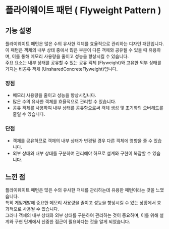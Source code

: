 # 플라이웨이트 패턴 ( Flyweight Pattern )

## 기능 설명
 플라이웨이트 패턴은 많은 수의 유사한 객체를 효율적으로 관리하는 디자인 패턴입니다.    
이 패턴은 객체의 내부 상태 중에서 많은 부분이 다른 객체와 공유될 수 있을 때 유용하며, 이를 통해 메모리 사용량을 줄이고 성능을 향상시킬 수 있습니다.     
주요 요소는 내부 상태를 공유할 수 있는 공유 객체 (Flyweight)와 고유한 외부 상태를 가지는 비공유 객체 (UnsharedConcreteFlyweight)입니다.       

 ### 장점   
* 메모리 사용량을 줄이고 성능을 향상시킵니다.    
* 많은 수의 유사한 객체를 효율적으로 관리할 수 있습니다.   
* 공유 객체를 사용하여 내부 상태를 공유함으로써 객체 생성 및 초기화의 오버헤드를 줄일 수 있습니다.    

 ### 단점
* 객체를 공유하므로 객체의 내부 상태가 변경될 경우 다른 객체에 영향을 줄 수 있습니다.    
* 외부 상태와 내부 상태를 구분하여 관리해야 하므로 설계와 구현이 복잡할 수 있습니다.     

## 느낀 점
 플라이웨이트 패턴은 많은 수의 유사한 객체를 관리하는데 유용한 패턴이라는 것을 느꼈습니다.     
특히 게임개발에 중요한 메모리 사용량을 줄이고 성능을 향상시킬 수 있는 상황에서 효과적으로 사용될 수 있습니다.     
그러나 객체의 내부 상태와 외부 상태를 구분하여 관리하는 것이 중요하며, 이를 위해 설계와 구현 단계에서 신중한 접근이 필요하다는 것을 알게 되었습니다.     